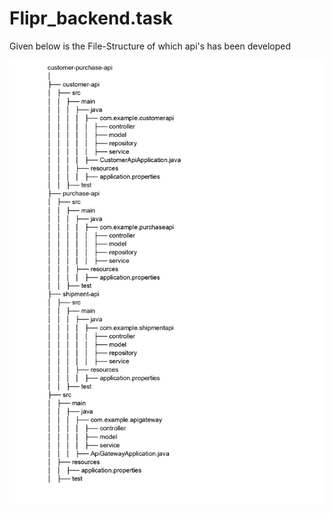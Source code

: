 # Flipr_backend.task

Given below is the File-Structure of which api's has been developed

![File Structure](filestructure.jpg)

